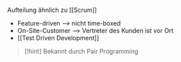 Aufteilung ähnlich zu [[Scrum]]

- Feature-driven --> nicht time-boxed
- On-Site-Customer --> Vertreter des Kunden ist vor Ort
- [[Test Driven Development]]

> [!hint] Bekannt durch Pair Programming

